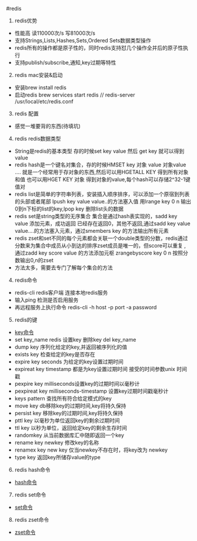 #redis

1. redis优势
* 性能高 读110000次/s 写81000次/s
* 支持Strings,Lists,Hashes,Sets,Ordered Sets数据类型操作
* redis所有的操作都是原子性的，同时redis支持怼几个操作全并后的原子性执行
* 支持publish/subscribe,通知,key过期等特性

2. redis mac安装&启动
* 安装brew install redis
* 启动redis  brew services start redis  // redis-server /usr/local/etc/redis.conf

3. redis 配置
* 感觉一堆要背的东西(待填坑) 

4. redis redis数据类型
* String是redis的基本类型 存的时候set key value  然后 get key 就可以得到value
* redis hash是一个键名对集合，存的时候HMSET key 对象 value 对象value .... 就是一个经常用于存对象的东西,然后可以用HGETALL KEY 得到所有对象和值 也可以用HGET KEY 对象 得到对象的value,每个hash可以存储2^32-1键值对
* redis list是简单的字符串列表，安装插入顺序排序，可以添加一个原宿到列表的头部或者尾部 lpush key value value..的方法塞入值 用lrange key 0 n 输出0到n下标的list的key,lpop key 删除list头的数据
* redis set是string类型的无序集合 集合是通过hash表实现的，sadd key value 添加元素，成功返回 已经存在返回0，其他不返回,通过sadd key value value....的方法塞入元素，通过smembers key 的方法输出所有元素
* redis zset和set不同的每个元素都会关联一个double类型的分数，redis通过分数来为集合中成员从小到达的排序zset成员是唯一的，但score可以重复 , 通过zadd key score value 的方法添加元枢 zrangebyscore key 0 n 按照分数输出0,n的zset
* 方法太多，需要去专门了解每个集合的方法

4. redis命令
* redis-cli redis客户端 连接本地redis服务
* 输入ping 检测是否启用服务
* 再远程服务上执行命令 redis-cli -h host -p port -a password


5. redis的键
* [key命令](http://www.runoob.com/redis/redis-hashes.html)
* set key_name redis  设置key 删除key del key_name
* dump key 序列化给定的key,并返回被序列化的值
* exists key 检查给定的key是否存在
* expire key seconds 为给定的key设置过期时间
* expireat key timestamp 都是为key设置过期时间 接受的时间参数unix 时间戳
* pexpire key milliseconds设置key的过期时间以毫秒计
* pexpireat key milliseconds-timestamp 设置key过期时间戳毫秒计
* keys pattern 查找所有符合给定模式的key
* move key db移除key的过期时间,key将持久保持
* persist key 移除key的过期时间,key将持久保持
* pttl key 以毫秒为单位返回key的剩余过期时间
* ttl key 以秒为单位，返回给定key的剩余生存时间
* randomkey 从当前数据库汇中随即返回一个key
* rename key newkey 修改key的名称
* renamex key new key 仅当newkey不存在时，将key改为 newkey
* type key 返回key所储存value的type

6. redis hash命令
* [hash命令](http://www.runoob.com/redis/redis-lists.html)

7. redis set命令 
* [set命令](http://www.runoob.com/redis/redis-sets.html)

8. redis zset命令
* [zset命令](http://www.runoob.com/redis/redis-sorted-sets.html)
